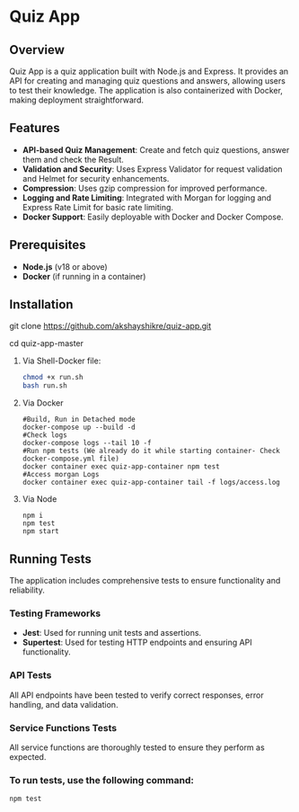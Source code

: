 # Quiz App

## Overview
Quiz App is a quiz application built with Node.js and Express. It provides an API for creating and managing quiz questions and answers, allowing users to test their knowledge. The application is also containerized with Docker, making deployment straightforward.

## Features
- **API-based Quiz Management**: Create and fetch quiz questions, answer them and check the Result.
- **Validation and Security**: Uses Express Validator for request validation and Helmet for security enhancements.
- **Compression**: Uses gzip compression for improved performance.
- **Logging and Rate Limiting**: Integrated with Morgan for logging and Express Rate Limit for basic rate limiting.
- **Docker Support**: Easily deployable with Docker and Docker Compose.

## Prerequisites
- **Node.js** (v18 or above)
- **Docker** (if running in a container)

## Installation

git clone https://github.com/akshayshikre/quiz-app.git

cd quiz-app-master

1. Via Shell-Docker file:
    ```bash
    chmod +x run.sh
    bash run.sh
2. Via Docker
    ```Docker
    #Build, Run in Detached mode
    docker-compose up --build -d
    #Check logs
    docker-compose logs --tail 10 -f
    #Run npm tests (We already do it while starting container- Check docker-compose.yml file)
    docker container exec quiz-app-container npm test
    #Access morgan Logs
    docker container exec quiz-app-container tail -f logs/access.log 
3. Via Node
    ```node
    npm i
    npm test
    npm start

## Running Tests
The application includes comprehensive tests to ensure functionality and reliability.

### Testing Frameworks
- **Jest**: Used for running unit tests and assertions.
- **Supertest**: Used for testing HTTP endpoints and ensuring API functionality.

### API Tests
All API endpoints have been tested to verify correct responses, error handling, and data validation.

### Service Functions Tests
All service functions are thoroughly tested to ensure they perform as expected.

### To run tests, use the following command:
```bash
npm test

